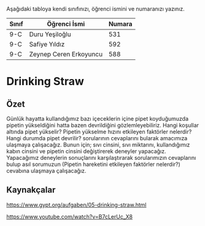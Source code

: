 

Aşağıdaki tabloya kendi sınıfınızı, öğrenci ismini ve numaranızı yazınız. 

Sınıf | Öğrenci İsmi           | Numara
------|------------------------|--------
9-C   | Duru Yeşiloğlu         | 531
9-C   | Safiye Yıldız          | 592
9-C   | Zeynep Ceren Erkoyuncu | 588

#  Drinking Straw
## Özet
Günlük hayatta kullandığımız bazı içeceklerin içine pipet koyduğumuzda pipetin yükseldiğini hatta bazen devrildiğini gözlemleyebiliriz. Hangi koşullar altında pipet yükselir? Pipetin yükselme hızını etkileyen faktörler nelerdir? Hangi durumda pipet devrilir? sorularının cevaplarını bularak amacımıza ulaşmaya çalışacağız. Bunun için; sıvı cinsini, sıvı miktarını, kullandığımız kabın cinsini ve pipetin cinsini değiştirerek deneyler yapacağız. Yapacağımız deneylerin sonuçlarını karşılaştırarak sorularımızın cevaplarını bulup asıl sorumuzun (Pipetin hareketini etkileyen faktörler nelerdir?) cevabına ulaşmaya çalışacağız.

## Kaynakçalar  

https://www.gypt.org/aufgaben/05-drinking-straw.html

https://www.youtube.com/watch?v=B7cLerUc_X8
